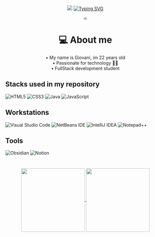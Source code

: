 <div align="center">
<img src="https://capsule-render.vercel.app/api?type=waving&color=gradient&height=80&section=header&text="&fontSize=90" />
<a href="https://git.io/typing-svg"><img src="https://readme-typing-svg.demolab.com?font=Open+Sans&weight=700&size=40&duration=3000&pause=500&color=FFF9EF&background=A1104700&center=true&vCenter=true&random=false&width=700&lines=WELCOME+TO+MY+PROFILE!;BEM+VINDO+AO+MEU+PERFIL!" alt="Typing SVG" /></a>
<p>♾️</p>
</div>

<div align="center">
<h1>💻 About me</h1> 
• My name is Giovani, im 22 years old<br>
• Passionate for technology 🧑‍💻<br>
• FullStack development student
</div>

## Stacks used in my repository

![HTML5](https://img.shields.io/badge/html5-%23E34F26.svg?style=for-the-badge&logo=html5&logoColor=white)
![CSS3](https://img.shields.io/badge/css3-%231572B6.svg?style=for-the-badge&logo=css3&logoColor=white)
![Java](https://img.shields.io/badge/java-%23ED8B00.svg?style=for-the-badge&logo=openjdk&logoColor=white)
![JavaScript](https://img.shields.io/badge/javascript-%23323330.svg?style=for-the-badge&logo=javascript&logoColor=%23F7DF1E) 

## Workstations
![Visual Studio Code](https://img.shields.io/badge/Visual%20Studio%20Code-0078d7.svg?style=for-the-badge&logo=visual-studio-code&logoColor=white)
![NetBeans IDE](https://img.shields.io/badge/NetBeansIDE-1B6AC6.svg?style=for-the-badge&logo=apache-netbeans-ide&logoColor=white)
![IntelliJ IDEA](https://img.shields.io/badge/IntelliJIDEA-000000.svg?style=for-the-badge&logo=intellij-idea&logoColor=white)
![Notepad++](https://img.shields.io/badge/Notepad++-90E59A.svg?style=for-the-badge&logo=notepad%2b%2b&logoColor=black)

## Tools
![Obsidian](https://img.shields.io/badge/Obsidian-%23483699.svg?style=for-the-badge&logo=obsidian&logoColor=white)
![Notion](https://img.shields.io/badge/Notion-%23000000.svg?style=for-the-badge&logo=notion&logoColor=white)
#

<div align="center">
<a href="https://github.com/anuraghazra/github-readme-stats" display="inline">
  <img height=200 align="center" src="https://github-readme-stats.vercel.app/api?username=giovxni&show_icons=true&theme=transparent" />
</a>
<a href="https://github.com/anuraghazra/convoychat">
  <img height=200 align="center" src="https://github-readme-stats.vercel.app/api/top-langs?username=giovxni&layout=compact&langs_count=8&card_width=320&theme=transparent" />
</a>
</div>
